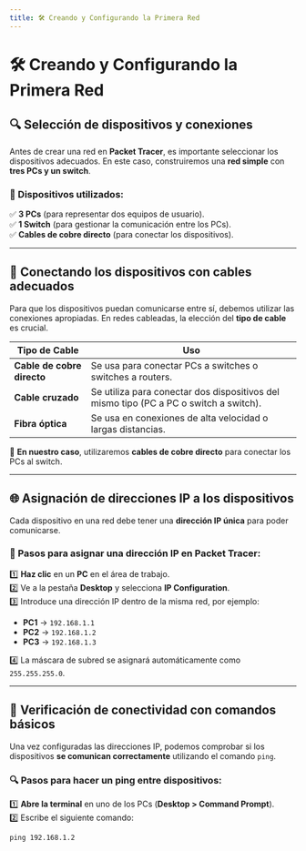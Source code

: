 ```yaml
---
title: 🛠️ Creando y Configurando la Primera Red
---
```


# 🛠️ Creando y Configurando la Primera Red

## 🔍 Selección de dispositivos y conexiones

Antes de crear una red en **Packet Tracer**, es importante seleccionar los dispositivos adecuados. En este caso, construiremos una **red simple** con **tres PCs y un switch**.

### 📌 Dispositivos utilizados:

✅ **3 PCs** (para representar dos equipos de usuario).  
✅ **1 Switch** (para gestionar la comunicación entre los PCs).  
✅ **Cables de cobre directo** (para conectar los dispositivos).  

---

## 🔌 Conectando los dispositivos con cables adecuados

Para que los dispositivos puedan comunicarse entre sí, debemos utilizar las conexiones apropiadas. En redes cableadas, la elección del **tipo de cable** es crucial.

| **Tipo de Cable**        | **Uso** |
|-------------------------|------------------------------------------------|
| **Cable de cobre directo** | Se usa para conectar PCs a switches o switches a routers. |
| **Cable cruzado**        | Se utiliza para conectar dos dispositivos del mismo tipo (PC a PC o switch a switch). |
| **Fibra óptica**         | Se usa en conexiones de alta velocidad o largas distancias. |

📌 **En nuestro caso**, utilizaremos **cables de cobre directo** para conectar los PCs al switch.

---

## 🌐 Asignación de direcciones IP a los dispositivos

Cada dispositivo en una red debe tener una **dirección IP única** para poder comunicarse.

### 🔹 Pasos para asignar una dirección IP en Packet Tracer:

1️⃣ **Haz clic** en un **PC** en el área de trabajo.  
2️⃣ Ve a la pestaña **Desktop** y selecciona **IP Configuration**.  
3️⃣ Introduce una dirección IP dentro de la misma red, por ejemplo:  

   - **PC1** → `192.168.1.1`  
   - **PC2** → `192.168.1.2`  
   - **PC3** → `192.168.1.3`  

4️⃣ La máscara de subred se asignará automáticamente como `255.255.255.0`.  

---

## 📡 Verificación de conectividad con comandos básicos

Una vez configuradas las direcciones IP, podemos comprobar si los dispositivos **se comunican correctamente** utilizando el comando `ping`.

### 🔍 Pasos para hacer un ping entre dispositivos:

1️⃣ **Abre la terminal** en uno de los PCs (**Desktop > Command Prompt**).  
2️⃣ Escribe el siguiente comando:  

```
ping 192.168.1.2

```